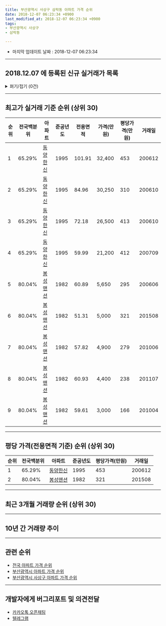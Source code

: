 ```yaml
---
title: 부산광역시 사상구 삼락동 아파트 가격 순위
date: 2018-12-07 06:23:34 +0900
last_modified_at: 2018-12-07 06:23:34 +0900
tags:
- 부산광역시 사상구
- 삼락동

---
```


* 마지막 업데이트 날짜 : 2018-12-07 06:23:34

---

## 2018.12.07 에 등록된 신규 실거래가 목록

<details>
<summary>펴기/접기 (0건)</summary>
<div markdown="1">

|아파트|전국백분위|준공년도|전용면적|가격(만원)|평당가격(만원)|거래일|
|---|---|---|---|---|---|---|
|없음|||||||


</div>
</details>

---

## 최고가 실거래 기준 순위 (상위 30)


|순위|전국백분위|아파트|준공년도|전용면적|가격(만원)|평당가격(만원)|거래일|
|---|---|---|---|---|---|---|---|
|1|65.29%|[동양한신](https://search.naver.com/search.naver?query=%EB%B6%80%EC%82%B0%EA%B4%91%EC%97%AD%EC%8B%9C+%EC%82%AC%EC%83%81%EA%B5%AC+%EC%82%BC%EB%9D%BD%EB%8F%99+%EB%8F%99%EC%96%91%ED%95%9C%EC%8B%A0)|1995|101.91|32,400|453|200612|
|2|65.29%|[동양한신](https://search.naver.com/search.naver?query=%EB%B6%80%EC%82%B0%EA%B4%91%EC%97%AD%EC%8B%9C+%EC%82%AC%EC%83%81%EA%B5%AC+%EC%82%BC%EB%9D%BD%EB%8F%99+%EB%8F%99%EC%96%91%ED%95%9C%EC%8B%A0)|1995|84.96|30,250|310|200610|
|3|65.29%|[동양한신](https://search.naver.com/search.naver?query=%EB%B6%80%EC%82%B0%EA%B4%91%EC%97%AD%EC%8B%9C+%EC%82%AC%EC%83%81%EA%B5%AC+%EC%82%BC%EB%9D%BD%EB%8F%99+%EB%8F%99%EC%96%91%ED%95%9C%EC%8B%A0)|1995|72.18|26,500|413|200610|
|4|65.29%|[동양한신](https://search.naver.com/search.naver?query=%EB%B6%80%EC%82%B0%EA%B4%91%EC%97%AD%EC%8B%9C+%EC%82%AC%EC%83%81%EA%B5%AC+%EC%82%BC%EB%9D%BD%EB%8F%99+%EB%8F%99%EC%96%91%ED%95%9C%EC%8B%A0)|1995|59.99|21,200|412|200709|
|5|80.04%|[봉성맨션](https://search.naver.com/search.naver?query=%EB%B6%80%EC%82%B0%EA%B4%91%EC%97%AD%EC%8B%9C+%EC%82%AC%EC%83%81%EA%B5%AC+%EC%82%BC%EB%9D%BD%EB%8F%99+%EB%B4%89%EC%84%B1%EB%A7%A8%EC%85%98)|1982|60.89|5,650|295|200606|
|6|80.04%|[봉성맨션](https://search.naver.com/search.naver?query=%EB%B6%80%EC%82%B0%EA%B4%91%EC%97%AD%EC%8B%9C+%EC%82%AC%EC%83%81%EA%B5%AC+%EC%82%BC%EB%9D%BD%EB%8F%99+%EB%B4%89%EC%84%B1%EB%A7%A8%EC%85%98)|1982|51.31|5,000|321|201508|
|7|80.04%|[봉성맨션](https://search.naver.com/search.naver?query=%EB%B6%80%EC%82%B0%EA%B4%91%EC%97%AD%EC%8B%9C+%EC%82%AC%EC%83%81%EA%B5%AC+%EC%82%BC%EB%9D%BD%EB%8F%99+%EB%B4%89%EC%84%B1%EB%A7%A8%EC%85%98)|1982|57.82|4,900|279|201006|
|8|80.04%|[봉성맨션](https://search.naver.com/search.naver?query=%EB%B6%80%EC%82%B0%EA%B4%91%EC%97%AD%EC%8B%9C+%EC%82%AC%EC%83%81%EA%B5%AC+%EC%82%BC%EB%9D%BD%EB%8F%99+%EB%B4%89%EC%84%B1%EB%A7%A8%EC%85%98)|1982|60.93|4,400|238|201107|
|9|80.04%|[봉성맨션](https://search.naver.com/search.naver?query=%EB%B6%80%EC%82%B0%EA%B4%91%EC%97%AD%EC%8B%9C+%EC%82%AC%EC%83%81%EA%B5%AC+%EC%82%BC%EB%9D%BD%EB%8F%99+%EB%B4%89%EC%84%B1%EB%A7%A8%EC%85%98)|1982|59.61|3,000|166|201004|


---

## 평당 가격(전용면적 기준) 순위 (상위 30)


|순위|전국백분위|아파트|준공년도|평당가격(만원)|거래일|
|---|---|---|---|---|---|
|1|65.29%|[동양한신](https://search.naver.com/search.naver?query=%EB%B6%80%EC%82%B0%EA%B4%91%EC%97%AD%EC%8B%9C+%EC%82%AC%EC%83%81%EA%B5%AC+%EC%82%BC%EB%9D%BD%EB%8F%99+%EB%8F%99%EC%96%91%ED%95%9C%EC%8B%A0)|1995|453|200612|
|2|80.04%|[봉성맨션](https://search.naver.com/search.naver?query=%EB%B6%80%EC%82%B0%EA%B4%91%EC%97%AD%EC%8B%9C+%EC%82%AC%EC%83%81%EA%B5%AC+%EC%82%BC%EB%9D%BD%EB%8F%99+%EB%B4%89%EC%84%B1%EB%A7%A8%EC%85%98)|1982|321|201508|


---

## 최근 3개월 거래량 순위 (상위 30)


<div style="width:100%;">
    <canvas id="deal_count_ranking" height="250"></canvas>
</div>


<script>
new Chart(document.getElementById("deal_count_ranking"), {
    type: 'horizontalBar',
    data: {
        labels: ['동양한신', '봉성맨션'],
        datasets: [{
            label: '실거래 수',
            data: [1, 1],
            borderColor: "rgba(255, 0, 128, 1)",
            backgroundColor: "rgba(255, 0, 128, 0.5)",
            fill: false,
        }]
    },
    options: {
        responsive: true,
        title: {
            display: true,
            text: '최근 3개월 거래량 순위'
        },
        tooltips: {
            mode: 'index',
            intersect: false,
            callbacks: {
                title: function(tooltipItems, data) {
                    return "실거래 수:";
                },
                label: function(tooltipItem, data) {
                    return data.labels[tooltipItem.index] + ": " + tooltipItem.xLabel;
                }
            }
        },
        hover: {
            mode: 'nearest',
            intersect: true
        },
        scales: {
            xAxes: [{
                display: true,
                scaleLabel: {
                    display: true,
                    labelString: '실거래 수'
                },
                ticks: {
                    suggestedMin: 0,
                }
            }],
            yAxes: [{
                display: true,
                ticks: {
                    autoSkip: false,
                    callback: function(value, index, values) {
                        if (value.length > 15)
                            return value.substr(0, 13) + "...";
                        else
                            return value;
                    }
                },
                scaleLabel: {
                    display: false,
                }
            }]
        }
    }
});

</script>


---

## 10년 간 거래량 추이


<div style="width:100%;">
    <canvas id="deal_progress" height="250"></canvas>
</div>

<script>
new Chart(document.getElementById("deal_progress"), {
    type: 'line',
    data: {
        labels: ['200812','200901','200902','200903','200904','200905','200906','200907','200908','200909','200910','200911','200912','201001','201002','201003','201004','201005','201006','201007','201008','201009','201010','201011','201012','201101','201102','201103','201104','201105','201106','201107','201108','201109','201110','201111','201112','201201','201202','201203','201204','201205','201206','201207','201208','201209','201210','201211','201212','201301','201302','201303','201304','201305','201306','201307','201308','201309','201310','201311','201312','201401','201402','201403','201404','201405','201406','201407','201408','201409','201410','201411','201412','201501','201502','201503','201504','201505','201506','201507','201508','201509','201510','201511','201512','201601','201602','201603','201604','201605','201606','201607','201608','201609','201610','201611','201612','201701','201702','201703','201704','201705','201706','201707','201708','201709','201710','201711','201712','201801','201802','201803','201804','201805','201806','201807','201808','201809','201810','201811','201812'],
        datasets: [{
            label: '실거래 수',
            pointRadius: 1,
            data: [2, 3, 2, 1, 3, 4, 4, 1, 4, 2, 3, 2, 3, 1, 0, 1, 1, 5, 3, 2, 2, 2, 0, 2, 2, 0, 4, 1, 1, 2, 1, 3, 4, 1, 2, 0, 1, 2, 4, 3, 1, 1, 0, 1, 3, 1, 1, 1, 0, 0, 0, 2, 2, 3, 6, 2, 1, 2, 2, 1, 0, 1, 2, 3, 1, 1, 3, 4, 2, 1, 4, 2, 6, 2, 2, 4, 4, 3, 3, 2, 3, 1, 1, 1, 2, 0, 3, 3, 2, 3, 2, 3, 2, 1, 2, 2, 2, 2, 3, 2, 3, 2, 1, 2, 3, 2, 5, 6, 1, 6, 3, 2, 0, 3, 1, 2, 1, 0, 1, 1, 0],
            borderColor: "rgba(255, 201, 14, 1)",
            backgroundColor: "rgba(255, 201, 14, 0.5)",
            fill: true,
        }]
    },
    options: {
        responsive: true,
        title: {
            display: true,
            text: '10년간 거래량 추이'
        },
        tooltips: {
            mode: 'index',
            intersect: false,
        },
        hover: {
            mode: 'nearest',
            intersect: true
        },
        scales: {
            xAxes: [{
                display: true,
                scaleLabel: {
                    display: true,
                    labelString: '년/월'
                }
            }],
            yAxes: [{
                display: true,
                ticks: {
                    suggestedMin: 0,
                },
                scaleLabel: {
                    display: true,
                    labelString: '실거래 수'
                }
            }]
        }
    }
});

</script>


---

## 관련 순위

- [전국 아파트 가격 순위](https://inasie.github.io/apt-ranking/전국)
- [부산광역시 아파트 가격 순위](https://inasie.github.io/apt-ranking/부산광역시)
- [부산광역시 사상구 아파트 가격 순위](https://inasie.github.io/apt-ranking/부산광역시-사상구)


---

## 개발자에게 버그리포트 및 의견전달

- [카카오톡 오픈채팅](https://open.kakao.com/o/gLJUAP4)
- [텔레그램](https://t.me/inasie)

